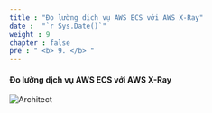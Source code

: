```yaml
---
title : "Đo lường dịch vụ AWS ECS với AWS X-Ray"
date :  "`r Sys.Date()`" 
weight : 9
chapter : false
pre : " <b> 9. </b> "
---
```


#### Đo lường dịch vụ AWS ECS với AWS X-Ray
![Architect](/images/9/ws2.png?featherlight=false&width=80pc)